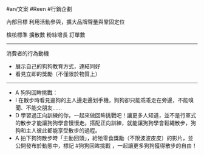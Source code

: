 #an/文案 #Reen #行銷企劃 


內部目標
利用活動參與，擴大品牌聲量與鞏固定位

檢核標準
擴散數
粉絲增長
訂單數

---

消費者的行為動機
- 展示自己的狗狗教育方式，連結同好
- 看見立即的獎勵（不僅限於物質上）

---

- A  狗狗回眸挑戰：
- I 在散步時看見遛狗的主人邊走邊划手機，狗狗卻只能乖乖走在旁邊，不能嗅聞、不能交朋友......
- D 學習過正向訓練的你，一起來做回眸挑戰吧！讓更多人知道，並不是行軍式的散步才能讓狗狗學會慢慢走。搭配正向訓練，就能讓狗狗學會鬆繩散步，狗狗和主人彼此都能享受散步的過程。
- A 拍下狗狗散步時「主動回頭」，給牠零食獎勵（不限波波皮皮）的影片，並公開發布於動態中，標記 #狗狗回眸挑戰 ，一起讓更多狗狗獲得散步的自由！
